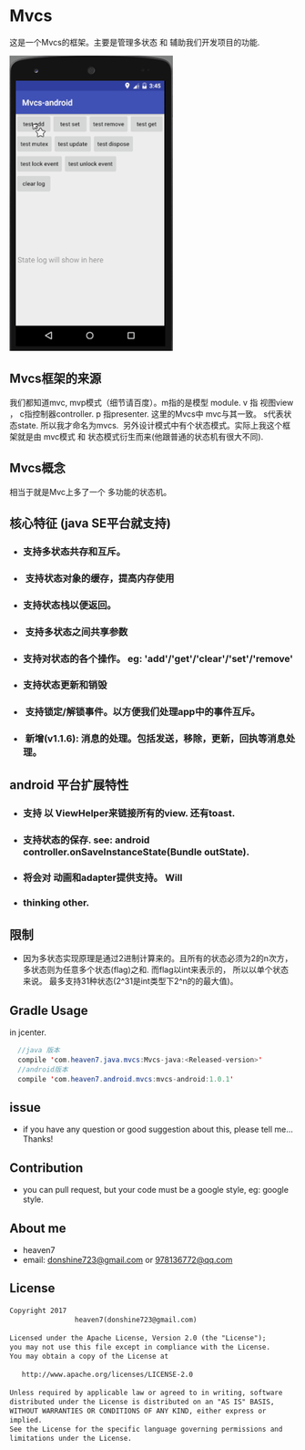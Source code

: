 # Mvcs
这是一个Mvcs的框架。主要是管理多状态 和 辅助我们开发项目的功能.

<img src="/imgs/mvcs_android_base.gif" alt="Demo Screen Capture" width="287px" height="518px" />

## Mvcs框架的来源
我们都知道mvc, mvp模式（细节请百度）。m指的是模型 module. v 指 视图view ， c指控制器controller. p 指presenter.
这里的Mvcs中 mvc与其一致。 s代表状态state. 所以我才命名为mvcs.  另外设计模式中有个状态模式。实际上我这个框架就是由
mvc模式 和 状态模式衍生而来(他跟普通的状态机有很大不同).

## Mvcs概念
相当于就是Mvc上多了一个 多功能的状态机。 

## 核心特征 (java SE平台就支持)
- ###  支持多状态共存和互斥。
- ###  支持状态对象的缓存，提高内存使用
- ###  支持状态栈以便返回。
- ###  支持多状态之间共享参数
- ###  支持对状态的各个操作。 eg: 'add'/'get'/'clear'/'set'/'remove'
- ###  支持状态更新和销毁
- ###  支持锁定/解锁事件。以方便我们处理app中的事件互斥。
- ###  新增(v1.1.6): 消息的处理。包括发送，移除，更新，回执等消息处理。

## android 平台扩展特性
- ### 支持 以 ViewHelper来链接所有的view. 还有toast.
- ### 支持状态的保存. see: android controller.onSaveInstanceState(Bundle outState).
- ### 将会对 动画和adapter提供支持。 Will
- ### thinking other.

## 限制
- 因为多状态实现原理是通过2进制计算来的。且所有的状态必须为2的n次方，多状态则为任意多个状态(flag)之和. 而flag以int来表示的， 所以以单个状态来说。
  最多支持31种状态(2^31是int类型下2^n的的最大值)。

## Gradle Usage
in jcenter.
```java
  //java 版本
  compile 'com.heaven7.java.mvcs:Mvcs-java:<Released-version>'
  //android版本
  compile 'com.heaven7.android.mvcs:mvcs-android:1.0.1'

```

## issue
   * if you have any question or good suggestion about this, please tell me... Thanks!
   
## Contribution
 * you can pull request, but your code must be a google style, eg:  google style.
   
## About me
   * heaven7 
   * email: donshine723@gmail.com or 978136772@qq.com   

## License

    Copyright 2017  
                    heaven7(donshine723@gmail.com)

    Licensed under the Apache License, Version 2.0 (the "License");
    you may not use this file except in compliance with the License.
    You may obtain a copy of the License at

       http://www.apache.org/licenses/LICENSE-2.0

    Unless required by applicable law or agreed to in writing, software
    distributed under the License is distributed on an "AS IS" BASIS,
    WITHOUT WARRANTIES OR CONDITIONS OF ANY KIND, either express or implied.
    See the License for the specific language governing permissions and
    limitations under the License.


